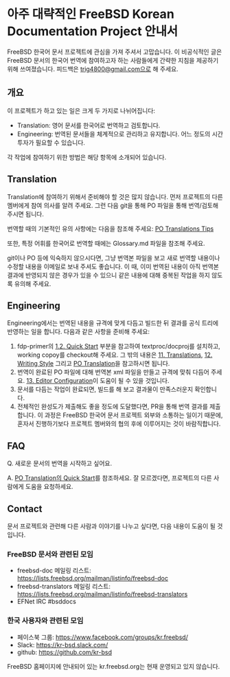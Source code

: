 # 아주 대략적인 FreeBSD Korean Documentation Project 안내서

FreeBSD 한국어 문서 프로젝트에 관심을 가져 주셔서 고맙습니다. 이 비공식적인 글은 FreeBSD 문서의 한국어 번역에 참여하고자 하는 사람들에게 간략한 지침을 제공하기 위해 쓰여졌습니다. 피드백은 trig4800@gmail.com으로 해 주세요.

## 개요

이 프로젝트가 하고 있는 일은 크게 두 가지로 나뉘어집니다:

* Translation: 영어 문서를 한국어로 번역하고 검토합니다.
* Engineering: 번역된 문서들을 체계적으로 관리하고 유지합니다. 어느 정도의 시간 투자가 필요할 수 있습니다.

각 작업에 참여하기 위한 방법은 해당 항목에 소개되어 있습니다.

## Translation

Translation에 참여하기 위해서 준비해야 할 것은 많지 않습니다. 먼저 프로젝트의 다른 멤버에게 참여 의사를 알려 주세요. 그런 다음 git을 통해 PO 파일을 통해 번역/검토해 주시면 됩니다.

번역할 때의 기본적인 유의 사항에는 다음을 참조해 주세요:
[PO Translations Tips](http://wonkity.com/~wblock/tmp/translation/po-translations-tips.html)

또한, 특정 어휘를 한국어로 번역할 때에는 Glossary.md 파일을 참조해 주세요.

git이나 PO 등에 익숙하지 않으시다면, 그냥 번역본 파일을 보고 새로 번역할 내용이나 수정할 내용을 이메일로 보내 주셔도 좋습니다. 이 때, 이미 번역된 내용이 아직 번역본 결과에 반영되지 않은 경우가 있을 수 있으니 같은 내용에 대해 중복된 작업을 하지 않도록 유의해 주세요.

## Engineering

Engineering에서는 번역된 내용을 규격에 맞게 다듬고 빌드한 뒤 결과를 공식 트리에 반영하는 일을 합니다. 다음과 같은 사항을 준비해 주세요:

1. fdp-primer의 [1.2. Quick Start](https://www.freebsd.org/doc/en_US.ISO8859-1/books/fdp-primer/overview-quick-start.html) 부분을 참고하여 textproc/docproj를 설치하고, working copoy를 checkout해 주세요.
그 밖의 내용은 [11. Translations](https://www.freebsd.org/doc/en_US.ISO8859-1/books/fdp-primer/translations.html), [12. Writing Style](https://www.freebsd.org/doc/en_US.ISO8859-1/books/fdp-primer/writing-style.html) 그리고 [PO Translation](http://wonkity.com/~wblock/tmp/translation/po-translations.html)을 참고하시면 됩니다.
2. 번역이 완료된 PO 파일에 대해 번역본 xml 파일을 만들고 규격에 맞춰 다듬어 주세요. [13. Editor Configuration](https://www.freebsd.org/doc/en_US.ISO8859-1/books/fdp-primer/editor-config.html)이 도움이 될 수 있을 것입니다.
3. 문서를 다듬는 작업이 완료되면, 빌드를 해 보고 결과물이 만족스러운지 확인합니다.
4. 전체적인 완성도가 제출해도 좋을 정도에 도달했다면, PR을 통해 번역 결과를 제출합니다. 이 과정은 FreeBSD 한국어 문서 프로젝트 외부와 소통하는 일이기 때문에, 혼자서 진행하기보다 프로젝트 멤버와의 협의 후에 이루어지는 것이 바람직합니다.

## FAQ

Q. 새로운 문서의 번역을 시작하고 싶어요.

A. [PO Translation의 Quick Start](http://wonkity.com/~wblock/tmp/translation/po-translations-quick-start.html)를 참조하세요. 잘 모르겠다면, 프로젝트의 다른 사람에게 도움을 요청하세요.

## Contact

문서 프로젝트와 관련해 다른 사람과 이야기를 나누고 싶다면, 다음 내용이 도움이 될 것입니다.

### FreeBSD 문서와 관련된 모임

* freebsd-doc 메일링 리스트: https://lists.freebsd.org/mailman/listinfo/freebsd-doc
* freebsd-translators 메일링 리스트: https://lists.freebsd.org/mailman/listinfo/freebsd-translators
* EFNet IRC #bsddocs

### 한국 사용자와 관련된 모임

* 페이스북 그룹: https://www.facebook.com/groups/kr.freebsd/
* Slack: https://kr-bsd.slack.com/
* github: https://github.com/kr-bsd

FreeBSD 홈페이지에 안내되어 있는 kr.freebsd.org는 현재 운영되고 있지 않습니다.
